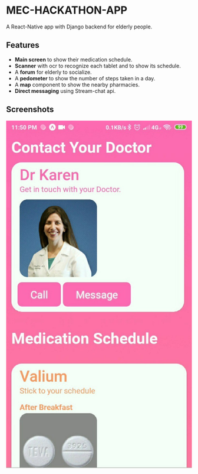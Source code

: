 # MEC-HACKATHON-APP
A React-Native app with Django backend for elderly people. 

## Features
- **Main screen** to show their medication schedule.
- **Scanner** with ocr to recognize each tablet and to show its schedule.
- A **forum** for elderly to socialize.
- A **pedometer** to show the number of steps taken in a day.
- A **map** component to show the nearby pharmacies.
- **Direct messaging** using Stream-chat api.

## Screenshots

![Mainscreen](./assets/images/photo6258243276054308928.jpg)



